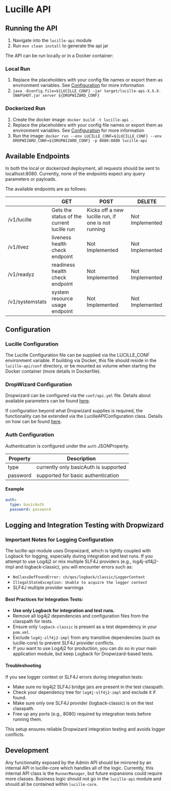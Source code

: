 # Lucille API

## Running the API

1. Navigate into the `lucille-api` module
2. Run `mvn clean install` to generate the api jar

The API can be run locally or in a Docker container:

### Local Run

1. Replace the placeholders with your config file names or export them as environment variables. See [Configuration](#configuration) for more information
2. `java -Dconfig.file=${LUCILLE_CONF} -jar target/lucille-api-X.X.X-SNAPSHOT.jar server ${DROPWIZARD_CONF}`

### Dockerized Run

1. Create the docker image: `docker build -t lucille-api .`
2. Replace the placeholders with your config file names or export them as environment variables. See [Configuration](#configuration) for more information
3. Run the image: `docker run --env LUCILLE_CONF=${LUCILLE_CONF} --env DROPWIZARD_CONF=${DROPWIZARD_CONF} -p 8080:8080 lucille-api`

## Available Endpoints

In both the local or dockerized deployment, all requests should be sent to localhost:8080. Currently, none of the endpoints expect
any query parameters or payloads.

The available endpoints are as follows:

 |        | GET                                        | POST                                               | DELETE          |
 |--------|--------------------------------------------|----------------------------------------------------|-----------------|
 | /v1/lucille| Gets the status of the current lucille run | Kicks off a new lucille run, if one is not running | Not Implemented |
 | /v1/livez  | liveness health check endpoint             | Not Implemented                                    | Not Implemented |
 | /v1/readyz | readiness health check endpoint            | Not Implemented                                    | Not Implemented |
 | /v1/systemstats | system resource usage endpoint             | Not Implemented                                    | Not Implemented |

## Configuration

### Lucille Configuration

The Lucille Configuration file can be supplied via the LUCILLE_CONF environment variable. If building via Docker, this file should
reside in the `lucille-api/conf` directory, or be mounted as volume when starting the Docker container (more details in Dockerfile).

### DropWizard Configuration

Dropwizard can be configured via the `conf/api.yml` file. Details about available parameters can be found
[here](https://www.dropwizard.io/en/stable/manual/configuration.html#man-configuration).

If configuration beyond what Dropwizard supplies is required, the functionality can be extended via the LucilleAPIConfiguration class.
Details on how can be found [here](https://www.dropwizard.io/en/stable/manual/configuration.html#man-configuration).

### Auth Configuration

Authentication is configured under the `auth` JSONProperty.

| Property |            Description                |
|----------|-------------------------------------- |
|  type    | currently only basicAuth is supported |
| password |   supported for basic authentication  |

#### Example

```yaml
auth:
  type: basicAuth
  password: password
```

## Logging and Integration Testing with Dropwizard

### Important Notes for Logging Configuration

The lucille-api module uses Dropwizard, which is tightly coupled with Logback for logging, especially during integration and test runs. If you attempt to use Log4j2 or mix multiple SLF4J providers (e.g., log4j-slf4j2-impl and logback-classic), you will encounter errors such as:

- `NoClassDefFoundError: ch/qos/logback/classic/LoggerContext`
- `IllegalStateException: Unable to acquire the logger context`
- SLF4J multiple provider warnings

#### **Best Practices for Integration Tests:**
- **Use only Logback for integration and test runs.**
- Remove all log4j2 dependencies and configuration files from the classpath for tests.
- Ensure only `logback-classic` is present as a test dependency in your `pom.xml`.
- Exclude `log4j-slf4j2-impl` from any transitive dependencies (such as lucille-core) to prevent SLF4J provider conflicts.
- If you want to use Log4j2 for production, you can do so in your main application module, but keep Logback for Dropwizard-based tests.

#### **Troubleshooting**
If you see logger context or SLF4J errors during integration tests:
- Make sure no log4j2 SLF4J bridge jars are present in the test classpath.
- Check your dependency tree for `log4j-slf4j2-impl` and exclude it if found.
- Make sure only one SLF4J provider (logback-classic) is on the test classpath.
- Free up any ports (e.g., 8080) required by integration tests before running them.

This setup ensures reliable Dropwizard integration testing and avoids logger conflicts.

## Development

Any functionality exposed by the Admin API should be mirrored by an internal API in lucille-core which handles all of the logic.
Currently, this internal API class is the `RunnerManager`, but future expansions could require more classes. Business logic should
not go in the `lucille-api` module and should all be contained within `lucille-core`.